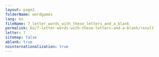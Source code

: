 ```yaml
---
layout: page2
folderName: wordgames
lang: ko
fileName: 7_letter_words_with_these_letters_and_a_blank
permalink: ko/7-letter-words-with-these-letters-and-a-blank/result
letter: 7
sitemap: false
ablank: true
nointernationalization: true
---
```

